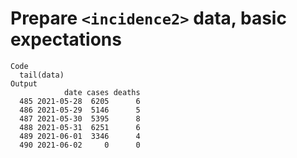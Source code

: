 # Prepare `<incidence2>` data, basic expectations

    Code
      tail(data)
    Output
                date cases deaths
      485 2021-05-28  6205      6
      486 2021-05-29  5146      5
      487 2021-05-30  5395      8
      488 2021-05-31  6251      6
      489 2021-06-01  3346      4
      490 2021-06-02     0      0

